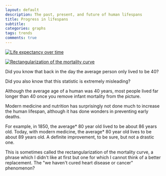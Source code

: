 ```yaml
---
layout: default
description: The past, present, and future of human lifespans
title: Progress in lifespans
subtitle:
categories: graphs
tags: trends
comments: true
---
```


[![Life expectancy over time]({{site.url}}/img/Total-Life-Expectancy-in-the-UK-by-age_Max-Roser.png)](http://ourworldindata.org/data/population-growth-vital-statistics/life-expectancy/)

[![Rectangularization of the mortality curve](http://publishing.cdlib.org/ucpressebooks/data/13030/tf/ft096n99tf/figures/ft096n99tf_00004.gif)](http://publishing.cdlib.org/ucpressebooks/view?docId=ft096n99tf&chunk.id=d0e2515&toc.id=&brand=ucpress)

Did you know that back in the day the average person only lived to be 40?

Did you also know that this statistic is extremely misleading?

Although the average age of a human was 40 years, most people lived far longer than 40 once you remove infant mortality from the picture.

Modern medicine and nutrition has surprisingly not done much to increase the human lifespan, although it has done wonders in preventing early deaths.

For example, in 1850, the average* 80 year old lived to be about 86 years old. Today, with modern medicine, the average* 80 year old lives to be about 89 years old. A definite improvement, to be sure, but not a drastic one.

This is sometimes called the rectangularization of the mortality curve, a phrase which I didn't like at first but one for which I cannot think of a better replacement. The "we haven't cured heart disease or cancer" phenomenon?

